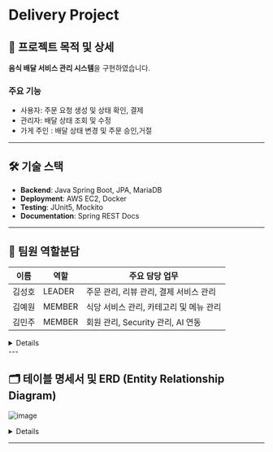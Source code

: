 # Delivery Project

## 📌 프로젝트 목적 및 상세

**음식 배달 서비스 관리 시스템**을 구현하였습니다.

### 주요 기능

- 사용자: 주문 요청 생성 및 상태 확인, 결제
- 관리자: 배달 상태 조회 및 수정
- 가게 주인 : 배달 상태 변경 및 주문 승인,거절

---

## 🛠️ 기술 스택

- **Backend**: Java Spring Boot, JPA, MariaDB
- **Deployment**: AWS EC2, Docker
- **Testing**: JUnit5, Mockito
- **Documentation**: Spring REST Docs

---

## 👥 팀원 역할분담

| 이름  | 역할     | 주요 담당 업무                |
|-----|--------|-------------------------|
| 김성호 | LEADER | 주문 관리, 리뷰 관리, 결제 서비스 관리 |
| 김예원 | MEMBER | 식당 서비스 관리, 카테고리 및 메뉴 관리 |
| 김민주 | MEMBER | 회원 관리, Security 관리, AI 연동 |

<details>
  <details>
      <summary> 김민주 담당 기능 </summary>
      1. 회원 관리 기능

      2. AI API 연동
      3. WebSecurityConfig 보안 설정
    ### 1. User Management

- **회원가입**: 사용자 계정 생성 기능. 사용자명, 비밀번호, 주소, 역할 등을 입력받아 저장합니다.
- **로그인 및 인증**: JWT 토큰 기반 인증을 통해 사용자 로그인 기능을 구현했습니다.
- **회원 정보 조회**: 사용자 개인 정보를 조회할 수 있습니다.
- **회원 정보 수정**: 사용자명, 주소, 역할 등을 업데이트할 수 있습니다.
- **회원 탈퇴**: 사용자를 삭제 상태로 변경(soft delete)하여 탈퇴 처리합니다.

### 2. AI 연동

- **AI API 연동**: Google AI API를 활용해 질문에 간결한 응답을 제공하며, 응답 데이터를 DB에 저장하는 기능을 구현했습니다.
- **비용 절감 처리**: 요청 시 글자 수 제한 및 간결한 답변 요청을 통해 API 호출 비용을 최적화했습니다.

### 3. WebSecurityConfig 보안 설정

- **Spring Security 설정**
    - CSRF 비활성화: REST API의 특성을 고려해 CSRF 보호를 비활성화했습니다.
    - 세션 사용 안 함: JWT 기반 인증 방식을 사용하여 세션을 생성하지 않고, `STATELESS`로 설정했습니다.

- **JWT 인증 및 권한 관리**
    - `JwtAuthenticationFilter`와 `JwtAuthorizationFilter`를 추가하여 로그인 시 JWT 토큰 생성 및 요청 인증을 처리합니다.
    - 사용자 권한(Role)에 따라 API 접근 권한을 분리했습니다.

- **API별 접근 권한 설정**
    - `requestMatchers`를 통해 API별로 필요한 권한을 정의했습니다.
    - Ex:
        - `/api/user/signup`, `/api/user/{username}`: 모든 사용자 접근 가능
        - `/api/order/`: `CUSTOMER` 권한 필요
        - `/api/review`: `CUSTOMER`, `OWNER` 등 다양한 권한 필요

- **필터 체인 관리**
    - `JwtAuthenticationFilter`는 로그인 요청 시 토큰을 발급하고,
      `JwtAuthorizationFilter`는 각 요청의 JWT 유효성을 검사합니다.

## 특이사항

- **권한 관리**: MANAGER, MASTER와 같은 특정 권한은 고유 토큰을 통해 부여받도록 구현했습니다.
- **보안 강화**: 비밀번호 암호화 및 JWT 인증 방식을 활용하여 사용자 데이터를 보호합니다.
  </details>
  <details>
    <summary> 김성호 담당 기능</summary>

  </details>
  <details>
    <summary> 김예원 담당 기능</summary>
  1. 카테고리 관리 기능
  2. 가게 관리 기능
  3. 메뉴 관리 기능

### 1. 카테고리 관리 기능

- **카테고리 생성** :
    - 관리자 권한(MANAGER, MASTER)을 확인한 후에 새로운 카테고리를 생성할 수 있습니다.
    - 카테고리 이름 중복 여부를 확인하여 중복 생성 방지 로직이 포함되어 있습니다.

- **카테고리 수정** :
    - 관리자 권한을 확인하여 카테고리 이름 및 활성화 상태를 업데이트할 수 있습니다.

- **카테고리 조회** : 누구나 접근 가능하며, 활성화된 모든 카테고리를 검색 및 조회할 수 있습니다.
    - 정렬 조건 : 생성일순, 수정일순

### 2. 가게 관리 기능

- **가게 생성** :
    - 관리자 권한(MANAGER, MASTER)을 확인한 후에 새로운 가게를 생성할 수 있습니다.
    - 생성 후 기본적으로 활성화 상태로 설정됩니다.
    - 생성 시 카테고리 유효성 확인 로직을 추가하여, 존재하지 않는 카테고리에 등록되지 않도록 구현했습니다.
- **가게 수정** : 관리자(MANAGER, MASTER) 또는 해당 가게 주인(OWNER)만 가게 정보를 업데이트할 수 있습니다.
- **가게 삭제** :
    - 삭제 권한은 관리자(MANAGER, MASTER) 또는 가게 주인(OWNER)에게만 허용됩니다.
    - 소프트 삭제(soft delete)로 구현되어 데이터는 유지되지만, 비활성화 처리됩니다.
- **가게 조회** :
    - 누구나 특정 가게를 조회할 수 있습니다. 전체 가게 조회, 카테고리별 가게 조회, 이름 키워드 검색이 가능합니다.
        - 정렬 조건 : 생성일순, 수정일순
        - 페이징: 기본적으로 페이지당 10개로 제한되며, 10개, 30개, 50개로 설정할 수 있습니다.
    - 평점 정보:
      조회된 가게에는 평점 정보가 포함되며, 가게 리뷰 데이터로부터 평균 평점을 계산하여 제공합니다.

### 3. 메뉴 관리 기능

- **메뉴 생성** :
    - 관리자(MANAGER, MASTER) 또는 해당 가게 주인(OWNER)만 메뉴를 등록할 수 있습니다.
    - 생성 후 기본적으로 활성화 상태로 설정됩니다.
    - 생성 시 가게 유효성 확인 로직을 추가하여, 존재하지 않는 가게에 등록되지 않도록 구현했습니다.
- **메뉴 수정** : 관리자(MANAGER, MASTER) 또는 가게 주인(OWNER)만 메뉴 정보를 업데이트할 수 있습니다.
- **메뉴 삭제** :
    - 삭제 권한은 관리자(MANAGER, MASTER) 또는 해당 가게 주인(OWNER)에게만 허용됩니다.
    - 소프트 삭제(soft delete)로 구현되어 데이터는 유지되지만, 비활성화 처리됩니다.
- **메뉴 조회** :
    - 특정 가게의 모든 메뉴를 조회하거나, 특정 이름의 메뉴를 검색하여 확인할 수 있습니다.
        - 정렬 조건 : 생성일순, 수정일순
        - 페이징: 기본적으로 페이지당 10개로 제한되며, 10개, 30개, 50개로 설정할 수 있습니다.
      </details>

</details>
---

## 🗂️ 테이블 명세서 및 ERD (Entity Relationship Diagram)

![image](https://github.com/user-attachments/assets/81911ac3-ec35-4a4f-bb98-e68b3e70a8d4)

<details>

### p_users 테이블

| 필드 이름        | 데이터 타입         | 설명                |
|--------------|----------------|-------------------|
| `id`         | `uuid`         | PRIMARY KEY       |
| `username`   | `VARCHAR(50)`  | 사용자 ID            |
| `password`   | `VARCHAR(50)`  | 사용자 비밀번호          |
| `role`       | `VARCHAR(20)`  | 사용자 권한            |
| `address`    | `VARCHAR(255)` | 사용자 주소            |
| `created_at` | `TIMESTAMP`    | 레코드 생성 시점         |
| `created_by` | `VARCHAR(255)` | 레코드 생성자(username) |
| `updated_at` | `TIMESTAMP`    | 레코드 수정 시점         |
| `updated_by` | `VARCHAR(255)` | 레코드 수정자(username) |
| `deleted_at` | `TIMESTAMP`    | 레코드 삭제 시점         |
| `deleted_by` | `VARCHAR(255)` | 레코드 삭제자(username) |

### p_categories 테이블

| 필드 이름        | 데이터 타입         | 설명                |
|--------------|----------------|-------------------|
| `id`         | `uuid`         | PRIMARY KEY       |
| `name`       | `VARCHAR(50)`  | 카테고리 이름           |
| `created_at` | `TIMESTAMP`    | 레코드 생성 시점         |
| `created_by` | `VARCHAR(255)` | 레코드 생성자(username) |
| `updated_at` | `TIMESTAMP`    | 레코드 수정 시점         |
| `updated_by` | `VARCHAR(255)` | 레코드 수정자(username) |
| `deleted_at` | `TIMESTAMP`    | 레코드 삭제 시점         |
| `deleted_by` | `VARCHAR(255)` | 레코드 삭제자(username) |

### p_ai_descriptions 테이블

| 필드 이름         | 데이터 타입         | 설명                |
|---------------|----------------|-------------------|
| `id`          | `uuid`         | PRIMARY KEY       |
| `ai_request`  | `text`         | AI 프롬프트에 입력한 내용   |
| `ai_response` | `text`         | AI 프롬프트에서 나온 결과물  |
| `created_at`  | `TIMESTAMP`    | 레코드 생성 시점         |
| `created_by`  | `VARCHAR(255)` | 레코드 생성자(username) |
| `updated_at`  | `TIMESTAMP`    | 레코드 수정 시점         |
| `updated_by`  | `VARCHAR(255)` | 레코드 수정자(username) |
| `deleted_at`  | `TIMESTAMP`    | 레코드 삭제 시점         |
| `deleted_by`  | `VARCHAR(255)` | 레코드 삭제자(username) |

### p_menus 테이블

| 필드 이름           | 데이터 타입         | 설명                      |
|-----------------|----------------|-------------------------|
| `id`            | `uuid`         | PRIMARY KEY             |
| `restaurant_id` | `uuid`         | 식당 ID, p_restaurants 참조 |
| `name`          | `VARCHAR(255)` | 메뉴 이름                   |
| `description`   | `text`         | AI API로 생성되는 메뉴 설명      |
| `price`         | `int`          | 메뉴 가격                   |
| `is_hidden`     | `boolean`      | 메뉴의 숨김 여부               |
| `created_at`    | `TIMESTAMP`    | 레코드 생성 시점               |
| `created_by`    | `VARCHAR(255)` | 레코드 생성자(username)       |
| `updated_at`    | `TIMESTAMP`    | 레코드 수정 시점               |
| `updated_by`    | `VARCHAR(255)` | 레코드 수정자(username)       |
| `deleted_at`    | `TIMESTAMP`    | 레코드 삭제 시점               |
| `deleted_by`    | `VARCHAR(255)` | 레코드 삭제자(username)       |

### p_order_items 테이블

| 필드 이름        | 데이터 타입         | 설명                        |
|--------------|----------------|---------------------------|
| `id`         | `uuid`         | PRIMARY KEY, 주문 항목 고유 식별자 |
| `order_id`   | `uuid`         | 주문 ID, p_orders 참조        |
| `menu_id`    | `uuid`         | 주문한 메뉴의 ID, p_menus 참조    |
| `quantity`   | `int`          | 메뉴 수량                     |
| `created_at` | `TIMESTAMP`    | 레코드 생성 시점                 |
| `created_by` | `VARCHAR(255)` | 레코드 생성자(username)         |
| `updated_at` | `TIMESTAMP`    | 레코드 수정 시점                 |
| `updated_by` | `VARCHAR(255)` | 레코드 수정자(username)         |
| `deleted_at` | `TIMESTAMP`    | 레코드 삭제 시점                 |
| `deleted_by` | `VARCHAR(255)` | 레코드 삭제자(username)         |

### p_reviews 테이블

| 필드 이름        | 데이터 타입         | 설명                 |
|--------------|----------------|--------------------|
| `id`         | `uuid`         | PRIMARY KEY        |
| `order_id`   | `uuid`         | 주문 id, p_orders 참조 |
| `rating`     | `int`          | 별점 (1~5)           |
| `comment`    | `text`         | 댓글                 |
| `created_at` | `TIMESTAMP`    | 레코드 생성 시점          |
| `created_by` | `VARCHAR(255)` | 레코드 생성자(username)  |
| `updated_at` | `TIMESTAMP`    | 레코드 수정 시점          |
| `updated_by` | `VARCHAR(255)` | 레코드 수정자(username)  |
| `deleted_at` | `TIMESTAMP`    | 레코드 삭제 시점          |
| `deleted_by` | `VARCHAR(255)` | 레코드 삭제자(username)  |

### p_restraunts 테이블

| 필드 이름         | 데이터 타입         | 설명                                  |
|---------------|----------------|-------------------------------------|
| `id`          | `uuid`         | PRIMARY KEY                         |
| `name`        | `VARCHAR(255)` | 가게 이름                               |
| `category_id` | `uuid`         | 가게가 속하고 있는 카테고리, p_categories.id 참조 |
| `owner_id`    | `INTEGER`      | 가게 소유자, p_users.id 참조               |
| `address`     | `VARCHAR(255)` | 가게 주소지                              |
| `is_hidden`   | `BOOLEAN`      | 가게의 숨김 처리 여부, default: `FALSE`      |
| `created_at`  | `TIMESTAMP`    | 레코드 생성 시점                           |
| `created_by`  | `VARCHAR(255)` | 레코드 생성자(username)                   |
| `updated_at`  | `TIMESTAMP`    | 레코드 수정 시점                           |
| `updated_by`  | `VARCHAR(255)` | 레코드 수정자(username)                   |
| `deleted_at`  | `TIMESTAMP`    | 레코드 삭제 시점                           |
| `deleted_by`  | `VARCHAR(255)` | 레코드 삭제자(username)                   |

### p_orders 테이블

| 필드 이름              | 데이터 타입         | 설명                      |
|--------------------|----------------|-------------------------|
| `id`               | `UUID`         | PRIMARY KEY             |
| `user_id`          | `INTEGER`      | 사용자 ID, p_users 참조      |
| `restaurant_id`    | `UUID`         | 식당 ID, p_restaurants 참조 |
| `order_type`       | `VARCHAR(20)`  | 온라인 / 오프라인 주문 식별        |
| `status`           | `VARCHAR(20)`  | 현재 주문 상태                |
| `total_price`      | `int`          | 주문의 총 가격                |
| `delivery_address` | `VARCHAR(255)` | 사용자 배송지                 |
| `delivery_request` | `text`         | 사용자 배송 요청사항             |
| `created_at`       | `TIMESTAMP`    | 레코드 생성 시점               |
| `created_by`       | `VARCHAR(255)` | 레코드 생성자(username)       |
| `updated_at`       | `TIMESTAMP`    | 레코드 수정 시점               |
| `updated_by`       | `VARCHAR(255)` | 레코드 수정자(username)       |
| `cancelled_at`     | `TIMESTAMP`    | 레코드 취소 시점               |
| `deleted_at`       | `TIMESTAMP`    | 레코드 삭제 시점               |
| `deleted_by`       | `VARCHAR(255)` | 레코드 삭제자(username)       |
|                    |                |                         |

### p_payments 테이블

| 필드 이름            | 데이터 타입         | 설명                                   |
|------------------|----------------|--------------------------------------|
| `id`             | `uuid`         | PRIMARY KEY                          |
| `order_id`       | `uuid`         | 결제와 연관된 주문 ID, p_orders 참조           |
| `amount`         | `int`          | 결제된 총 금액                             |
| `payment_method` | `VARCHAR(50)`  | 결제 방식을 나타내는 문자열 (카드 결제만 지원하므로 생략 가능) |
| `pg_response`    | `TEXT`         | 결제 게이트웨이(PG사)에서 받은 응답 저장             |
| `created_at`     | `TIMESTAMP`    | 레코드 생성 시점                            |
| `created_by`     | `VARCHAR(255)` | 레코드 생성자(username)                    |
| `updated_at`     | `TIMESTAMP`    | 레코드 수정 시점                            |
| `updated_by`     | `VARCHAR(255)` | 레코드 수정자(username)                    |
| `deleted_at`     | `TIMESTAMP`    | 레코드 삭제 시점                            |
| `deleted_by`     | `VARCHAR(255)` | 레코드 삭제자(username)                    |

</details>


---
